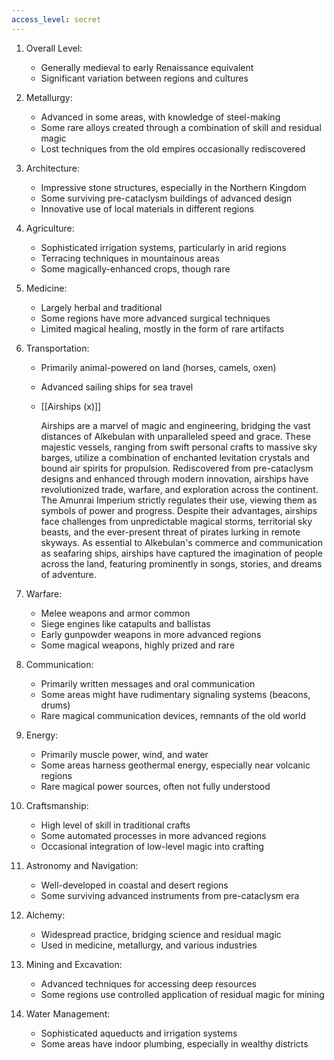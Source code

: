 ```yaml
---
access_level: secret
---
```


1. Overall Level:
   - Generally medieval to early Renaissance equivalent
   - Significant variation between regions and cultures

2. Metallurgy:
   - Advanced in some areas, with knowledge of steel-making
   - Some rare alloys created through a combination of skill and residual magic
   - Lost techniques from the old empires occasionally rediscovered

3. Architecture:
   - Impressive stone structures, especially in the Northern Kingdom
   - Some surviving pre-cataclysm buildings of advanced design
   - Innovative use of local materials in different regions

4. Agriculture:
   - Sophisticated irrigation systems, particularly in arid regions
   - Terracing techniques in mountainous areas
   - Some magically-enhanced crops, though rare

5. Medicine:
   - Largely herbal and traditional
   - Some regions have more advanced surgical techniques
   - Limited magical healing, mostly in the form of rare artifacts

6. Transportation:
   - Primarily animal-powered on land (horses, camels, oxen)
   - Advanced sailing ships for sea travel
   - [[Airships (x)]]

		Airships are a marvel of magic and engineering, bridging the vast distances of Alkebulan with unparalleled speed and grace. These majestic vessels, ranging from swift personal crafts to massive sky barges, utilize a combination of enchanted levitation crystals and bound air spirits for propulsion. Rediscovered from pre-cataclysm designs and enhanced through modern innovation, airships have revolutionized trade, warfare, and exploration across the continent. The Amunrai Imperium strictly regulates their use, viewing them as symbols of power and progress. Despite their advantages, airships face challenges from unpredictable magical storms, territorial sky beasts, and the ever-present threat of pirates lurking in remote skyways. As essential to Alkebulan's commerce and communication as seafaring ships, airships have captured the imagination of people across the land, featuring prominently in songs, stories, and dreams of adventure.

7. Warfare:
   - Melee weapons and armor common
   - Siege engines like catapults and ballistas
   - Early gunpowder weapons in more advanced regions
   - Some magical weapons, highly prized and rare

8. Communication:
   - Primarily written messages and oral communication
   - Some areas might have rudimentary signaling systems (beacons, drums)
   - Rare magical communication devices, remnants of the old world

9. Energy:
   - Primarily muscle power, wind, and water
   - Some areas harness geothermal energy, especially near volcanic regions
   - Rare magical power sources, often not fully understood

10. Craftsmanship:
    - High level of skill in traditional crafts
    - Some automated processes in more advanced regions
    - Occasional integration of low-level magic into crafting

11. Astronomy and Navigation:
    - Well-developed in coastal and desert regions
    - Some surviving advanced instruments from pre-cataclysm era

12. Alchemy:
    - Widespread practice, bridging science and residual magic
    - Used in medicine, metallurgy, and various industries

13. Mining and Excavation:
    - Advanced techniques for accessing deep resources
    - Some regions use controlled application of residual magic for mining

14. Water Management:
    - Sophisticated aqueducts and irrigation systems
    - Some areas have indoor plumbing, especially in wealthy districts